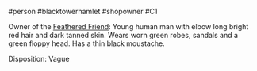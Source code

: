 #person #blacktowerhamlet #shopowner #C1

Owner of the [Feathered Friend](obsidian://open?vault=World%20Wiki&file=Confederation%20of%20Cernia%2FBlacktower%20Hamlet%2FL_Feathered%20Friend): Young human man with elbow long bright red hair and dark tanned skin. Wears worn green robes, sandals and a green floppy head. Has a thin black moustache. 

Disposition: Vague
